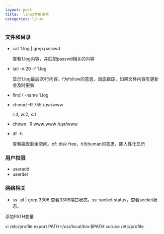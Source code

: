 ```yaml
---
layout: post
title:  linux常用命令
categories: linux
---
```


### 文件和目录
- cat 1.log | grep passwd

	查看1.log内容，并匹配passwd相关的内容
- tail -n 20 -f 1.log

	显示1.log最后20行内容，f为follow的意思，动态跟踪，如果文件内容有更新会及时更新
- find / -name 1.log
- chmod -R 755 /usr/www
	
	r:4, w:2, x:1
- chown -R www:www /usr/www
- df -h

	查看磁盘剩余空间。df: disk free，h为human的意思，即人性化显示

### 用户权限
- useradd
- userdel

### 网络相关
- ss -pl | grep 3306
	查看3306端口状态。ss: socket status，查看socket状态。

添加PATH变量

vi /etc/profile
export PATH=/usr/local/bin:$PATH
soruce /etc/profile